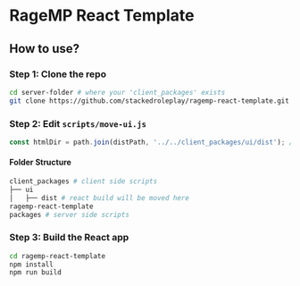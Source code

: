 # RageMP React Template

## How to use?

### Step 1: Clone the repo

```bash
cd server-folder # where your 'client_packages' exists
git clone https://github.com/stackedroleplay/ragemp-react-template.git
```

### Step 2: Edit `scripts/move-ui.js`

```js
const htmlDir = path.join(distPath, '../../client_packages/ui/dist'); // replace to the folder where your want to move your react build
```

#### Folder Structure

```bash
client_packages # client side scripts
├── ui
│   ├── dist # react build will be moved here
ragemp-react-template
packages # server side scripts
```

### Step 3: Build the React app

```bash
cd ragemp-react-template
npm install
npm run build
```

